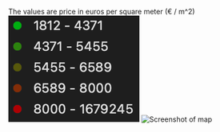 The values are price in euros per square meter (€ / m^2)
![Map legend](map-legend.png)
![Screenshot of map](map-screenshot.png)
